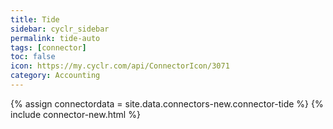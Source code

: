 ```yaml
---
title: Tide
sidebar: cyclr_sidebar
permalink: tide-auto
tags: [connector]
toc: false
icon: https://my.cyclr.com/api/ConnectorIcon/3071
category: Accounting
---
```

{% assign connectordata = site.data.connectors-new.connector-tide %}
{% include connector-new.html %}	